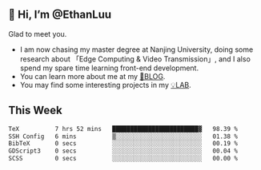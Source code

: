 ## 👋 Hi, I’m @EthanLuu

Glad to meet you.

- I am now chasing my master degree at Nanjing University, doing some research about 「Edge Computing & Video Transmission」, and I also spend my spare time learning front-end development.
- You can learn more about me at my [📝BLOG](https://blog.ethanloo.cn).
- You may find some interesting projects in my [💡LAB](https://lab.ethanloo.cn).

## This Week
<!--START_SECTION:waka-->

```txt
TeX          7 hrs 52 mins   ████████████████████████▓   98.39 %
SSH Config   6 mins          ▒░░░░░░░░░░░░░░░░░░░░░░░░   01.38 %
BibTeX       0 secs          ░░░░░░░░░░░░░░░░░░░░░░░░░   00.19 %
GDScript3    0 secs          ░░░░░░░░░░░░░░░░░░░░░░░░░   00.04 %
SCSS         0 secs          ░░░░░░░░░░░░░░░░░░░░░░░░░   00.00 %
```

<!--END_SECTION:waka-->
